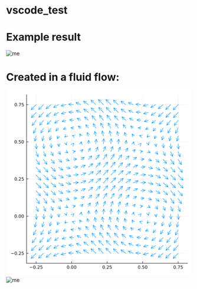 # vscode_test
# Example result
![me](https://github.com/mwkjoyce/vscode_test/blob/main/images/jl_FktqZCdmvm.gif)

# Created in a fluid flow:
![](https://github.com/mwkjoyce/vscode_test/blob/main/images/fluid_vis.png)
![me](https://github.com/mwkjoyce/vscode_test/blob/main/images/jl_RubgLwFA7w.gif)
